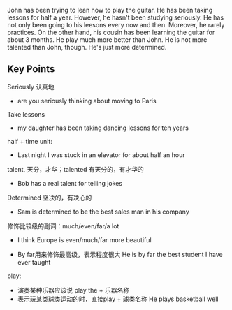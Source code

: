 John has been trying to lean how to play the guitar. He has been taking lessons for half a year. 
However, he hasn't been studying seriously. He has not only been going to his leesons every now and then. 
Moreover, he rarely practices.
On the other hand, his cousin has been learning the guitar for about 3 months.
He play much more better than John. He is not more talented than John, though. He's just more determined.

## Key Points
Seriously 认真地
- are you seriously thinking about moving to Paris

Take lessons 
- my daughter has been taking dancing lessons for ten years

half + time unit:
- Last night I was stuck in an elevator for about half an hour

talent, 天分，才华；talented 有天分的，有才华的
- Bob has a real talent for telling jokes

Determined 坚决的，有决心的
- Sam is determined to be the best sales man in his company

修饰比较级的副词：much/even/far/a lot
- I think Europe is even/much/far more beautiful

- By far用来修饰最高级，表示程度很大
He is by far the best student I have ever taught

play:
- 演奏某种乐器应该说 play the + 乐器名称
- 表示玩某类球类运动的时，直接play + 球类名称 He plays basketball well
